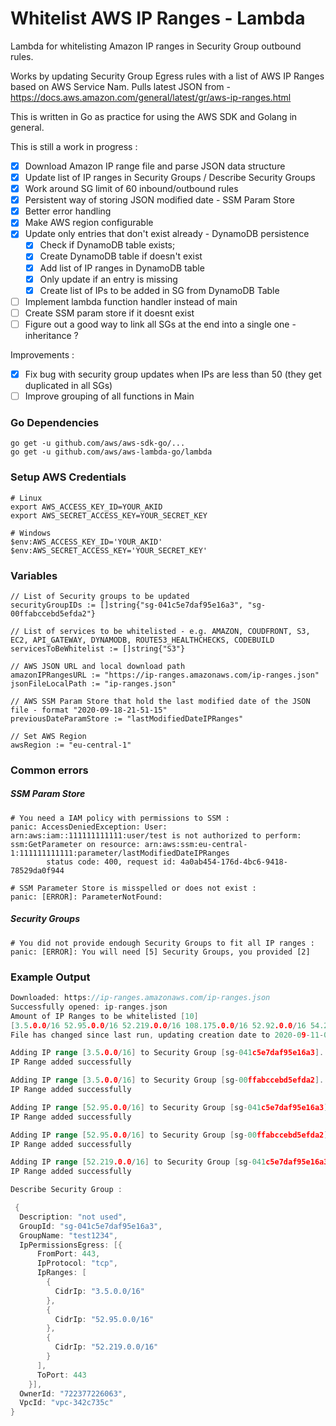 # Whitelist AWS IP Ranges - Lambda

Lambda for whitelisting Amazon IP ranges in Security Group outbound rules.

Works by updating Security Group Egress rules with a list of AWS IP Ranges based on AWS Service Nam.
Pulls latest JSON from - https://docs.aws.amazon.com/general/latest/gr/aws-ip-ranges.html

This is written in Go as practice for using the AWS SDK and Golang in general.

This is still a work in progress : 

- [x] Download Amazon IP range file and parse JSON data structure
- [x] Update list of IP ranges in Security Groups / Describe Security Groups
- [x] Work around SG limit of 60 inbound/outbound rules
- [x] Persistent way of storing JSON modified date - SSM Param Store
- [x] Better error handling
- [x] Make AWS region configurable
- [x] Update only entries that don't exist already - DynamoDB persistence
  - [x] Check if DynamoDB table exists; 
  - [x] Create DynamoDB table if doesn't exist
  - [x] Add list of IP ranges in DynamoDB table
  - [x] Only update if an entry is missing
  - [x] Create list of IPs to be added in SG from DynamoDB Table
- [ ] Implement lambda function handler instead of main
- [ ] Create SSM param store if it doesnt exist
- [ ] Figure out a good way to link all SGs at the end into a single one - inheritance ?

Improvements : 
- [x] Fix bug with security group updates when IPs are less than 50 (they get duplicated in all SGs)
- [ ] Improve grouping of all functions in Main
### Go Dependencies
```
go get -u github.com/aws/aws-sdk-go/...
go get -u github.com/aws/aws-lambda-go/lambda
```

### Setup AWS Credentials
```
# Linux
export AWS_ACCESS_KEY_ID=YOUR_AKID
export AWS_SECRET_ACCESS_KEY=YOUR_SECRET_KEY
```

```
# Windows
$env:AWS_ACCESS_KEY_ID='YOUR_AKID'
$env:AWS_SECRET_ACCESS_KEY='YOUR_SECRET_KEY'
```

### Variables
```
// List of Security groups to be updated
securityGroupIDs := []string{"sg-041c5e7daf95e16a3", "sg-00ffabccebd5efda2"}

// List of services to be whitelisted - e.g. AMAZON, COUDFRONT, S3, EC2, API_GATEWAY, DYNAMODB, ROUTE53_HEALTHCHECKS, CODEBUILD
servicesToBeWhitelist := []string{"S3"}

// AWS JSON URL and local download path
amazonIPRangesURL := "https://ip-ranges.amazonaws.com/ip-ranges.json"
jsonFileLocalPath := "ip-ranges.json"

// AWS SSM Param Store that hold the last modified date of the JSON file - format "2020-09-18-21-51-15"
previousDateParamStore := "lastModifiedDateIPRanges"

// Set AWS Region
awsRegion := "eu-central-1"
```

### Common errors

##### SSM Param Store
```
# You need a IAM policy with permissions to SSM : 
panic: AccessDeniedException: User: arn:aws:iam::111111111111:user/test is not authorized to perform: ssm:GetParameter on resource: arn:aws:ssm:eu-central-1:111111111111:parameter/lastModifiedDateIPRanges
        status code: 400, request id: 4a0ab454-176d-4bc6-9418-78529da0f944
```

```
# SSM Parameter Store is misspelled or does not exist :
panic: [ERROR]: ParameterNotFound: 
``` 

##### Security Groups
```
# You did not provide endough Security Groups to fit all IP ranges :
panic: [ERROR]: You will need [5] Security Groups, you provided [2]
```

### Example Output
```go run .\main.go
Downloaded: https://ip-ranges.amazonaws.com/ip-ranges.json
Successfully opened: ip-ranges.json
Amount of IP Ranges to be whitelisted [10]
[3.5.0.0/16 52.95.0.0/16 52.219.0.0/16 108.175.0.0/16 52.92.0.0/16 54.231.0.0/16 52.218.0.0/16 52.216.0.0/16 54.222.0.0/16 52.82.0.0/16]
File has changed since last run, updating creation date to 2020-09-11-01-51-14

Adding IP range [3.5.0.0/16] to Security Group [sg-041c5e7daf95e16a3]...
IP Range added successfully

Adding IP range [3.5.0.0/16] to Security Group [sg-00ffabccebd5efda2]...
IP Range added successfully

Adding IP range [52.95.0.0/16] to Security Group [sg-041c5e7daf95e16a3]...
IP Range added successfully

Adding IP range [52.95.0.0/16] to Security Group [sg-00ffabccebd5efda2]...
IP Range added successfully

Adding IP range [52.219.0.0/16] to Security Group [sg-041c5e7daf95e16a3]...
IP Range added successfully

Describe Security Group :

 {
  Description: "not used",
  GroupId: "sg-041c5e7daf95e16a3",
  GroupName: "test1234",
  IpPermissionsEgress: [{
      FromPort: 443,
      IpProtocol: "tcp",
      IpRanges: [
        {
          CidrIp: "3.5.0.0/16"
        },
        {
          CidrIp: "52.95.0.0/16"
        },
        {
          CidrIp: "52.219.0.0/16"
        }
      ],
      ToPort: 443
    }],
  OwnerId: "722377226063",
  VpcId: "vpc-342c735c"
}
```

